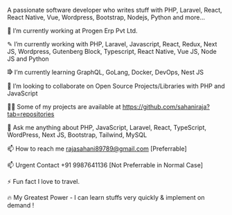 A passionate software developer who writes stuff with PHP, Laravel, React, React Native, Vue, Wordpress, Bootstrap, Nodejs, Python and more...

🔭   I’m currently working at Progen Erp Pvt Ltd.

✎   I’m currently working with PHP, Laravel, Javascript, React, Redux, Next JS, Wordpress, Gutenberg Block, Typescript, React Native, Vue JS, Node JS and Python

⭆   I’m currently learning GraphQL, GoLang, Docker, DevOps, Nest JS

👯   I’m looking to collaborate on Open Source Projects/Libraries with PHP and JavaScript

👨‍💻   Some of my projects are available at https://github.com/sahaniraja?tab=repositories

💬  Ask me anything about PHP, JavaScript, Laravel, React, TypeScript, WordPress, Next JS, Bootstrap, Tailwind, MySQL

📫  How to reach me rajasahani89789@gmail.com [Preferrable]

📫  Urgent Contact +91 9987641136 [Not Preferrable in Normal Case]

⚡  Fun fact I love to travel.

🔥  My Greatest Power - I can learn stuffs very quickly & implement on demand !
